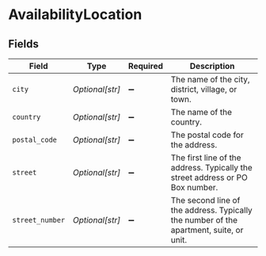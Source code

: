 # AvailabilityLocation


## Fields

| Field                                                                                  | Type                                                                                   | Required                                                                               | Description                                                                            |
| -------------------------------------------------------------------------------------- | -------------------------------------------------------------------------------------- | -------------------------------------------------------------------------------------- | -------------------------------------------------------------------------------------- |
| `city`                                                                                 | *Optional[str]*                                                                        | :heavy_minus_sign:                                                                     | The name of the city, district, village, or town.                                      |
| `country`                                                                              | *Optional[str]*                                                                        | :heavy_minus_sign:                                                                     | The name of the country.                                                               |
| `postal_code`                                                                          | *Optional[str]*                                                                        | :heavy_minus_sign:                                                                     | The postal code for the address.                                                       |
| `street`                                                                               | *Optional[str]*                                                                        | :heavy_minus_sign:                                                                     | The first line of the address. Typically the street address or PO Box number.          |
| `street_number`                                                                        | *Optional[str]*                                                                        | :heavy_minus_sign:                                                                     | The second line of the address. Typically the number of the apartment, suite, or unit. |
